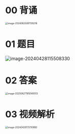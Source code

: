 # 00 背诵

<img src="https://cvp.oss-cn-shanghai.aliyuncs.com/picgo/202406200811533.png" alt="image-20240620081139216" style="zoom:50%;" />



# 01 题目

![image-20240428115508330](https://cvp.oss-cn-shanghai.aliyuncs.com/picgo/202404281155501.png)



# 02 答案

<img src="https://cvp.oss-cn-shanghai.aliyuncs.com/202506271850620.png" alt="image-20250627185049353" style="zoom:50%;" />



# 03 视频解析

<img src="https://cvp.oss-cn-shanghai.aliyuncs.com/picgo/202404291721143.png" alt="image-20240429172110990" style="zoom:50%;" />
